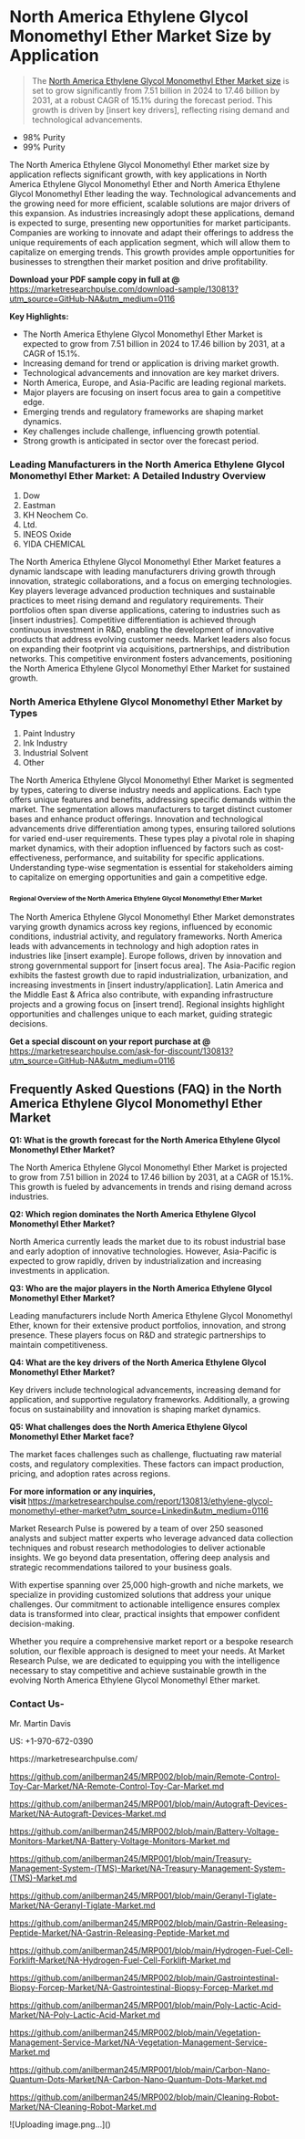 <h1>North America Ethylene Glycol Monomethyl Ether Market&nbsp;Size by Application</h1><blockquote><p>The <a href="https://marketresearchpulse.com/download-sample/130813?utm_source=GitHub-NA&amp;utm_medium=0116">North America Ethylene Glycol Monomethyl Ether Market size</a> is set to grow significantly from 7.51 billion in 2024 to 17.46 billion by 2031, at a robust CAGR of 15.1% during the forecast period. This growth is driven by [insert key drivers], reflecting rising demand and technological advancements.</p></blockquote><ul><li>98% Purity<li> 99% Purity</li></ul><p>The North America Ethylene Glycol Monomethyl Ether market size by application reflects significant growth, with key applications in North America Ethylene Glycol Monomethyl Ether and North America Ethylene Glycol Monomethyl Ether leading the way. Technological advancements and the growing need for more efficient, scalable solutions are major drivers of this expansion. As industries increasingly adopt these applications, demand is expected to surge, presenting new opportunities for market participants. Companies are working to innovate and adapt their offerings to address the unique requirements of each application segment, which will allow them to capitalize on emerging trends. This growth provides ample opportunities for businesses to strengthen their market position and drive profitability.</p><p><strong>Download your PDF sample copy in full at @ </strong><a href="https://marketresearchpulse.com/download-sample/130813?utm_source=GitHub-NA&amp;utm_medium=0116">https://marketresearchpulse.com/download-sample/130813?utm_source=GitHub-NA&amp;utm_medium=0116</a></p><p><strong>Key Highlights: </strong></p><ul><li>The North America Ethylene Glycol Monomethyl Ether Market is expected to grow from 7.51 billion in 2024 to 17.46 billion by 2031, at a CAGR of 15.1%.</li><li>Increasing demand for trend or application is driving market growth.</li><li>Technological advancements and innovation are key market drivers.</li><li>North America, Europe, and Asia-Pacific are leading regional markets.</li><li>Major players are focusing on insert focus area to gain a competitive edge.</li><li>Emerging trends and regulatory frameworks are shaping market dynamics.</li><li>Key challenges include challenge, influencing growth potential.</li><li>Strong growth is anticipated in sector over the forecast period.</li></ul><h3>Leading Manufacturers in the North America Ethylene Glycol Monomethyl Ether Market: A Detailed Industry Overview</h3><ol><li>Dow</li><li>Eastman</li><li>KH Neochem Co.</li><li>Ltd.</li><li>INEOS Oxide</li><li>YIDA CHEMICAL</li></ol><div class="flex max-w-full flex-col flex-grow"><div class="min-h-8 text-message flex w-full flex-col items-end gap-2 whitespace-normal break-words [.text-message+&amp;]:mt-5" dir="auto" data-message-author-role="assistant" data-message-id="fd8432e4-4910-450d-b182-61b7bfb0a01f" data-message-model-slug="gpt-4o"><div class="flex w-full flex-col gap-1 empty:hidden first:pt-[3px]"><div class="markdown prose w-full break-words dark:prose-invert light"><p>The North America Ethylene Glycol Monomethyl Ether Market features a dynamic landscape with leading manufacturers driving growth through innovation, strategic collaborations, and a focus on emerging technologies. Key players leverage advanced production techniques and sustainable practices to meet rising demand and regulatory requirements. Their portfolios often span diverse applications, catering to industries such as [insert industries]. Competitive differentiation is achieved through continuous investment in R&amp;D, enabling the development of innovative products that address evolving customer needs. Market leaders also focus on expanding their footprint via acquisitions, partnerships, and distribution networks. This competitive environment fosters advancements, positioning the North America Ethylene Glycol Monomethyl Ether Market for sustained growth.</p></div></div></div></div><h3>North America Ethylene Glycol Monomethyl Ether Market by Types</h3><ol><li>Paint Industry<li> Ink Industry<li> Industrial Solvent<li> Other</li></ol><div class="flex max-w-full flex-col flex-grow"><div class="min-h-8 text-message flex w-full flex-col items-end gap-2 whitespace-normal break-words [.text-message+&amp;]:mt-5" dir="auto" data-message-author-role="assistant" data-message-id="084470be-0bb7-4664-bddf-5156b4f41249" data-message-model-slug="gpt-4o-mini"><div class="flex w-full flex-col gap-1 empty:hidden first:pt-[3px]"><div class="markdown prose w-full break-words dark:prose-invert light"><p>The North America Ethylene Glycol Monomethyl Ether Market is segmented by types, catering to diverse industry needs and applications. Each type offers unique features and benefits, addressing specific demands within the market. The segmentation allows manufacturers to target distinct customer bases and enhance product offerings. Innovation and technological advancements drive differentiation among types, ensuring tailored solutions for varied end-user requirements. These types play a pivotal role in shaping market dynamics, with their adoption influenced by factors such as cost-effectiveness, performance, and suitability for specific applications. Understanding type-wise segmentation is essential for stakeholders aiming to capitalize on emerging opportunities and gain a competitive edge.</p></div></div></div></div><h3><span style="font-size: 11px;">Regional Overview of the North America Ethylene Glycol Monomethyl Ether Market</span></h3><div class="flex max-w-full flex-col flex-grow"><div class="min-h-8 text-message flex w-full flex-col items-end gap-2 whitespace-normal break-words [.text-message+&amp;]:mt-5" dir="auto" data-message-author-role="assistant" data-message-id="e9038762-ce64-4e30-91c9-9bd413514231" data-message-model-slug="gpt-4o-mini"><div class="flex w-full flex-col gap-1 empty:hidden first:pt-[3px]"><div class="markdown prose w-full break-words dark:prose-invert light"><p>The North America Ethylene Glycol Monomethyl Ether Market demonstrates varying growth dynamics across key regions, influenced by economic conditions, industrial activity, and regulatory frameworks. North America leads with advancements in technology and high adoption rates in industries like [insert example]. Europe follows, driven by innovation and strong governmental support for [insert focus area]. The Asia-Pacific region exhibits the fastest growth due to rapid industrialization, urbanization, and increasing investments in [insert industry/application]. Latin America and the Middle East &amp; Africa also contribute, with expanding infrastructure projects and a growing focus on [insert trend]. Regional insights highlight opportunities and challenges unique to each market, guiding strategic decisions.</p></div></div></div></div><p><strong>Get a special discount on your report purchase at @ </strong><a href="https://marketresearchpulse.com/ask-for-discount/130813?utm_source=GitHub-NA&amp;utm_medium=0116">https://marketresearchpulse.com/ask-for-discount/130813?utm_source=GitHub-NA&amp;utm_medium=0116</a></p><h2>Frequently Asked Questions (FAQ) in the North America Ethylene Glycol Monomethyl Ether Market</h2><p><strong>Q1: What is the growth forecast for the North America Ethylene Glycol Monomethyl Ether Market?</strong></p><p>The North America Ethylene Glycol Monomethyl Ether Market is projected to grow from 7.51 billion in 2024 to 17.46 billion by 2031, at a CAGR of 15.1%. This growth is fueled by advancements in trends and rising demand across industries.</p><p><strong>Q2: Which region dominates the North America Ethylene Glycol Monomethyl Ether Market?</strong></p><p>North America currently leads the market due to its robust industrial base and early adoption of innovative technologies. However, Asia-Pacific is expected to grow rapidly, driven by industrialization and increasing investments in application.</p><p><strong>Q3: Who are the major players in the North America Ethylene Glycol Monomethyl Ether Market?</strong></p><p>Leading manufacturers include North America Ethylene Glycol Monomethyl Ether, known for their extensive product portfolios, innovation, and strong presence. These players focus on R&amp;D and strategic partnerships to maintain competitiveness.</p><p><strong>Q4: What are the key drivers of the North America Ethylene Glycol Monomethyl Ether Market?</strong></p><p>Key drivers include technological advancements, increasing demand for application, and supportive regulatory frameworks. Additionally, a growing focus on sustainability and innovation is shaping market dynamics.</p><p><strong>Q5: What challenges does the North America Ethylene Glycol Monomethyl Ether Market face?</strong></p><p>The market faces challenges such as challenge, fluctuating raw material costs, and regulatory complexities. These factors can impact production, pricing, and adoption rates across regions.</p><p><strong>For more information or any inquiries, visit&nbsp;</strong><a href="https://marketresearchpulse.com/report/130813/ethylene-glycol-monomethyl-ether-market?utm_source=Linkedin&utm_medium=0116">https://marketresearchpulse.com/report/130813/ethylene-glycol-monomethyl-ether-market?utm_source=Linkedin&utm_medium=0116</a></p><p>Market Research Pulse is powered by a team of over 250 seasoned analysts and subject matter experts who leverage advanced data collection techniques and robust research methodologies to deliver actionable insights. We go beyond data presentation, offering deep analysis and strategic recommendations tailored to your business goals.</p><p>With expertise spanning over 25,000 high-growth and niche markets, we specialize in providing customized solutions that address your unique challenges. Our commitment to actionable intelligence ensures complex data is transformed into clear, practical insights that empower confident decision-making.</p><p>Whether you require a comprehensive market report or a bespoke research solution, our flexible approach is designed to meet your needs. At Market Research Pulse, we are dedicated to equipping you with the intelligence necessary to stay competitive and achieve sustainable growth in the evolving North America Ethylene Glycol Monomethyl Ether market.</p><h3><strong>Contact Us-</strong></h3><p>Mr. Martin Davis</p><p>US: +1-970-672-0390</p><p>https://marketresearchpulse.com/</p><p><a href="https://github.com/anilberman245/MRP002/blob/main/Remote-Control-Toy-Car-Market/NA-Remote-Control-Toy-Car-Market.md">https://github.com/anilberman245/MRP002/blob/main/Remote-Control-Toy-Car-Market/NA-Remote-Control-Toy-Car-Market.md</a></p><p><a href="https://github.com/anilberman245/MRP001/blob/main/Autograft-Devices-Market/NA-Autograft-Devices-Market.md">https://github.com/anilberman245/MRP001/blob/main/Autograft-Devices-Market/NA-Autograft-Devices-Market.md</a></p><p><a href="https://github.com/anilberman245/MRP002/blob/main/Battery-Voltage-Monitors-Market/NA-Battery-Voltage-Monitors-Market.md">https://github.com/anilberman245/MRP002/blob/main/Battery-Voltage-Monitors-Market/NA-Battery-Voltage-Monitors-Market.md</a></p><p><a href="https://github.com/anilberman245/MRP001/blob/main/Treasury-Management-System-(TMS)-Market/NA-Treasury-Management-System-(TMS)-Market.md">https://github.com/anilberman245/MRP001/blob/main/Treasury-Management-System-(TMS)-Market/NA-Treasury-Management-System-(TMS)-Market.md</a></p><p><a href="https://github.com/anilberman245/MRP001/blob/main/Geranyl-Tiglate-Market/NA-Geranyl-Tiglate-Market.md">https://github.com/anilberman245/MRP001/blob/main/Geranyl-Tiglate-Market/NA-Geranyl-Tiglate-Market.md</a></p><p><a href="https://github.com/anilberman245/MRP002/blob/main/Gastrin-Releasing-Peptide-Market/NA-Gastrin-Releasing-Peptide-Market.md">https://github.com/anilberman245/MRP002/blob/main/Gastrin-Releasing-Peptide-Market/NA-Gastrin-Releasing-Peptide-Market.md</a></p><p><a href="https://github.com/anilberman245/MRP001/blob/main/Hydrogen-Fuel-Cell-Forklift-Market/NA-Hydrogen-Fuel-Cell-Forklift-Market.md">https://github.com/anilberman245/MRP001/blob/main/Hydrogen-Fuel-Cell-Forklift-Market/NA-Hydrogen-Fuel-Cell-Forklift-Market.md</a></p><p><a href="https://github.com/anilberman245/MRP002/blob/main/Gastrointestinal-Biopsy-Forcep-Market/NA-Gastrointestinal-Biopsy-Forcep-Market.md">https://github.com/anilberman245/MRP002/blob/main/Gastrointestinal-Biopsy-Forcep-Market/NA-Gastrointestinal-Biopsy-Forcep-Market.md</a></p><p><a href="https://github.com/anilberman245/MRP001/blob/main/Poly-Lactic-Acid-Market/NA-Poly-Lactic-Acid-Market.md">https://github.com/anilberman245/MRP001/blob/main/Poly-Lactic-Acid-Market/NA-Poly-Lactic-Acid-Market.md</a></p><p><a href="https://github.com/anilberman245/MRP002/blob/main/Vegetation-Management-Service-Market/NA-Vegetation-Management-Service-Market.md">https://github.com/anilberman245/MRP002/blob/main/Vegetation-Management-Service-Market/NA-Vegetation-Management-Service-Market.md</a></p><p><a href="https://github.com/anilberman245/MRP001/blob/main/Carbon-Nano-Quantum-Dots-Market/NA-Carbon-Nano-Quantum-Dots-Market.md">https://github.com/anilberman245/MRP001/blob/main/Carbon-Nano-Quantum-Dots-Market/NA-Carbon-Nano-Quantum-Dots-Market.md</a></p><p><a href="https://github.com/anilberman245/MRP002/blob/main/Cleaning-Robot-Market/NA-Cleaning-Robot-Market.md">https://github.com/anilberman245/MRP002/blob/main/Cleaning-Robot-Market/NA-Cleaning-Robot-Market.md</a></p>
![Uploading image.png…]()
